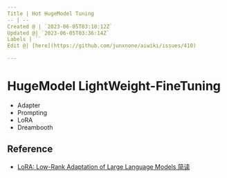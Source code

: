 ```yaml
---
Title | Hot HugeModel Tuning
-- | --
Created @ | `2023-06-05T03:10:12Z`
Updated @| `2023-06-05T03:36:14Z`
Labels | ``
Edit @| [here](https://github.com/junxnone/aiwiki/issues/410)

---
```

# HugeModel LightWeight-FineTuning 

- Adapter
- Prompting
- LoRA
- Dreambooth


## Reference
- [LoRA: Low-Rank Adaptation of Large Language Models 简读](https://zhuanlan.zhihu.com/p/514033873)
